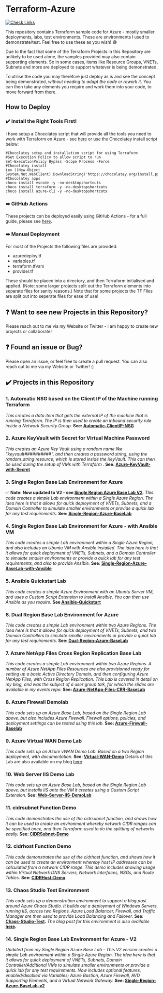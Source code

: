 # Terraform-Azure

[![Check Links](https://github.com/jakewalsh90/Terraform-Azure/actions/workflows/links.yml/badge.svg)](https://github.com/jakewalsh90/Terraform-Azure/actions/workflows/links.yml)

This repository contains Terraform sample code for Azure -  mostly smaller deployments, labs, test environments. These are environments I used to demonstrate/test. Feel free to use these as you wish! :smile:

Due to the fact that some of the Terraform Projects in this Repository are unlikely to be used alone, the samples provided may also contain supporting elements. So in some cases, items like Resource Groups, VNETs, Subnets and more are deployed to support whatever is being demonstrated. 
  
To utilise the code you may therefore just deploy as is and see the concept being demonstrated,  *without needing to adapt the code or rework it.* You can then take any elements you require and work them into your code, to move forward from there. 

## How to Deploy

### :heavy_check_mark: Install the Right Tools First!

I have setup a Chocolatey script that will provide all the tools you need to work with Terraform on Azure - see [here](https://github.com/jakewalsh90/Terraform-Azure/blob/main/Chocolatey-Setup/TerraformApps.ps1) or use the Chocolatey install script below:

    #Chocolatey setup and installation script for using Terraform
    #Set Execution Policy to allow script to run
    Set-ExecutionPolicy Bypass -Scope Process -Force 
    #Chocolatey install
    iex ((New-Object System.Net.WebClient).DownloadString('https://chocolatey.org/install.ps1'))
    #Chocolatey apps
    choco install vscode -y -no-desktopshortcuts
    choco install terraform -y -no-desktopshortcuts
    choco install azure-cli -y -no-desktopshortcuts

### :arrow_right: GitHub Actions

These projects can be deployed easily using GitHub Actions - for a full guide, please see [here](https://github.com/jakewalsh90/Terraform-Azure/tree/main/GitHub-Actions-Deployment).

### :arrow_right: Manual Deployment
 
For most of the Projects the following files are provided:

- azuredeploy.tf
- variables.tf
- terraform.tfvars
- provider.tf

These should be placed into a directory, and then Terraform initialised and applied. (Note: some larger projects split out the Terraform elements into separate files for sanity reasons.) Note that for some projects the TF Files are split out into seperate files for ease of use!

## :question: Want to see new Projects in this Repository?

Please reach out to me via my Website or Twitter - I am happy to create new projects or collaborate!

## :question: Found an issue or Bug? 

Please open an issue, or feel free to create a pull request. You can also reach out to me via my Website or Twitter! :)

## :heavy_check_mark: Projects in this Repository

### 1. **Automatic NSG based on the Client IP of the Machine running Terraform**
*This creates a data item that gets the external IP of the machine that is running Terraform. The IP is then used to create an    inbound security rule inside a Network Security Group.* **See: [Automatic-ClientIP-NSG](https://github.com/jakewalsh90/Terraform-Azure/tree/main/Automatic-ClientIP-NSG)**

### 2. **Azure KeyVault with Secret for Virtual Machine Password**
*This creates an Azure Key Vault using a random name like "keyvault##########", and then creates a password string, using the random_string resource, which is stored inside the KeyVault. This can then be used during the setup of VMs with Terraform .* **See: [Azure-KeyVault-with-Secret](https://github.com/jakewalsh90/Terraform-Azure/tree/main/Azure-KeyVault-with-Secret)**

### 3. **Single Region Base Lab Environment for Azure**
✅ **Note: Now updated to V2 - see [Single Region Azure Base Lab V2](https://github.com/jakewalsh90/Terraform-Azure#14-single-region-base-lab-environment-for-azure---v2)**.
*This code creates a simple Lab environment within a Single Azure Region. The idea here is that it allows for quick deployment of VNETs, Subnets, and a Domain Controller to simulate smaller environments or provide a quick lab for any test requirements.* **See: [Single-Region-Azure-BaseLab](https://github.com/jakewalsh90/Terraform-Azure/tree/main/Single-Region-Azure-BaseLab)** 

### 4. **Single Region Base Lab Environment for Azure - with Ansible VM**
*This code creates a simple Lab environment within a Single Azure Region, and also includes an Ubuntu VM with Ansible installed. The idea here is that it allows for quick deployment of VNETs, Subnets, and a Domain Controller to simulate smaller environments or provide a quick lab for any test requirements, and also to provide Ansible.* **See: [Single-Region-Azure-BaseLab-with-Ansible](https://github.com/jakewalsh90/Terraform-Azure/tree/main/Single-Region-Azure-BaseLab-with-Ansible)**

### 5. **Ansible Quickstart Lab**
*This code creates a simple Azure Environment with an Ubuntu Server VM, and uses a Custom Script Extension to install Ansible. You can then use Ansible as you require.* **See [Ansible-Quickstart](https://github.com/jakewalsh90/Terraform-Azure/tree/main/Ansible-Quickstart)**

### 6. **Dual Region Base Lab Environment for Azure**
*This code creates a simple Lab environment within two Azure Regions. The idea here is that it allows for quick deployment of VNETs, Subnets, and two Domain Controllers to simulate smaller environments or provide a quick lab for any test requirements.* **See: [Dual-Region-Azure-BaseLab](https://github.com/jakewalsh90/Terraform-Azure/tree/main/Dual-Region-Azure-BaseLab)**

### 7. **Azure NetApp Files Cross Region Replication Base Lab**
*This code creates a simple Lab environment within two Azure Regions. A number of Azure NetApp Files Resources are also provisioned ready for setting up a basic Active Directory Domain, and then configuring Azure NetApp Files, with Cross Region Replication. This Lab is covered in detail on my blog, and was the subject of a user group talk, for which the slides are available in my events repo:* **See: [Azure-NetApp-Files-CRR-BaseLab](https://github.com/jakewalsh90/Terraform-Azure/tree/main/Azure-NetApp-Files-CRR-BaseLab)**

### 8. **Azure Firewall Demolab**
*This code sets up an Azure Base Lab, based on the Single Region Lab above, but also includes Azure Firewall. Firewall options, policies, and deployment settings can be tested using this lab.* **See: [Azure-Firewall-Baselab](https://github.com/jakewalsh90/Terraform-Azure/tree/main/Azure-Firewall-DemoLab)**

### 9. **Azure Virtual WAN Demo Lab**
*This code sets up an Azure vWAN Demo Lab. Based on a two Region deployment, with documentation.* **See: [Virtual-WAN-Demo](https://github.com/jakewalsh90/Terraform-Azure/tree/main/Virtual-WAN-Demo)** Details of this Lab are also available on my blog [here](https://jakewalsh.co.uk/deploying-azure-virtual-wan-using-terraform/).

### 10. **Web Server IIS Demo Lab**
*This code sets up an Azure Base Lab, based on the Single Region Lab above, but installs IIS onto the VM it creates using a Custom Script Extension.* **See: [Web-Server-IIS-DemoLab](https://github.com/jakewalsh90/Terraform-Azure/tree/main/Web-Server-IIS-DemoLab)**

### 11. **cidrsubnet Function Demo**
*This code demonstrates the use of the cidrsubnet function, and shows how it can be used to create an environment whereby network CIDR ranges can be specified once, and then Terraform used to do the splitting of networks easily.* **See: [CIDRSubnet-Demo](https://github.com/jakewalsh90/Terraform-Azure/tree/main/CIDRSubnet-Demo)**

### 12. **cidrhost Function Demo**
*This code demonstrates the use of the cidrhost function, and shows how it can be used to create an environment whereby host IP addresses can be calculated from a network CIDR range. This demo includes showing usage within Virtual Network DNS Servers, Network Interfaces, NSGs, and Route Tables.* **See: [CIDRHost-Demo](https://github.com/jakewalsh90/Terraform-Azure/tree/main/CIDRHost-Demo)**

### 13. **Chaos Studio Test Environment**
*This code sets up a demonstration environment to support a blog post around Azure Chaos Studio. It builds out a deployment of Windows Servers, running IIS, across two Regions. Azure Load Balancer, Firewall, and Traffic Manager are then used to provide Load Balancing and Failover.* **See: [Chaos-Studio-Test](https://github.com/jakewalsh90/Terraform-Azure/tree/main/Chaos-Studio-Test).** *The blog post for this environment is also available* **[here](https://jakewalsh.co.uk/exploring-the-azure-chaos-studio-preview/).**

### 14. **Single Region Base Lab Environment for Azure - V2**
*Updated from my Single Region Azure Base Lab - This V2 version creates a simple Lab environment within a Single Azure Region. The idea here is that it allows for quick deployment of VNETs, Subnets, Domain Controller/Additional VMs to simulate smaller environments or provide a quick lab for any test requirements. Now includes optional features, enabled/disabled via Variables; Azure Bastion, Azure Firewall, AVD Supporting Elements, and a Virtual Network Gateway.* **See: [Single-Region-Azure-BaseLab-v2](https://github.com/jakewalsh90/Terraform-Azure/tree/main/Single-Region-Azure-BaseLab-v2)**